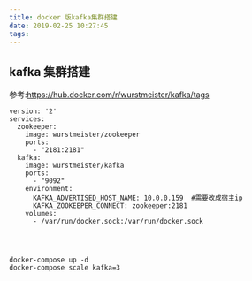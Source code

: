 ```yaml
---
title: docker 版kafka集群搭建
date: 2019-02-25 10:27:45
tags:
---
```


## kafka 集群搭建

参考:https://hub.docker.com/r/wurstmeister/kafka/tags

```
version: '2'
services:
  zookeeper:
    image: wurstmeister/zookeeper
    ports:
      - "2181:2181"
  kafka:
    image: wurstmeister/kafka
    ports:
      - "9092"
    environment:
      KAFKA_ADVERTISED_HOST_NAME: 10.0.0.159  #需要改成宿主ip
      KAFKA_ZOOKEEPER_CONNECT: zookeeper:2181
    volumes:
      - /var/run/docker.sock:/var/run/docker.sock




```

```
docker-compose up -d
docker-compose scale kafka=3
```

